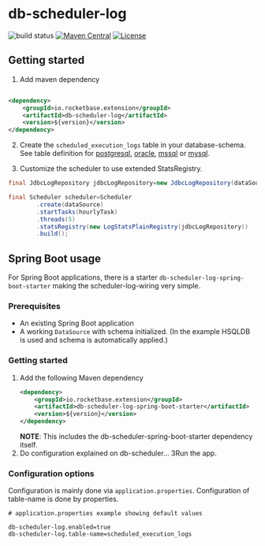 # db-scheduler-log

![build status](https://github.com/rocketbase-io/db-scheduler-log/workflows/build/badge.svg)
[![Maven Central](https://maven-badges.herokuapp.com/maven-central/io.rocketbase.extension/db-scheduler-log/badge.svg)](https://maven-badges.herokuapp.com/maven-central/io.rocketbase.extension/db-scheduler-log)
[![License](http://img.shields.io/:license-apache-brightgreen.svg)](http://www.apache.org/licenses/LICENSE-2.0.html)

## Getting started

1. Add maven dependency

```xml

<dependency>
    <groupId>io.rocketbase.extension</groupId>
    <artifactId>db-scheduler-log</artifactId>
    <version>${version}</version>
</dependency>
```

2. Create the `scheduled_execution_logs` table in your database-schema. See table definition
   for [postgresql](db-scheduler-log/src/test/resources/postgresql_tables.sql), [oracle](db-scheduler-log/src/test/resources/oracle_tables.sql), [mssql](db-scheduler-log/src/test/resources/mssql_tables.sql)
   or [mysql](db-scheduler-log/src/test/resources/mysql_tables.sql).

3. Customize the scheduler to use extended StatsRegistry.

```java
final JdbcLogRepository jdbcLogRepository=new JdbcLogRepository(dataSource,new JavaSerializer(),JdbcLogRepository.DEFAULT_TABLE_NAME,new Snowflake());

final Scheduler scheduler=Scheduler
        .create(dataSource)
        .startTasks(hourlyTask)
        .threads(5)
        .statsRegistry(new LogStatsPlainRegistry(jdbcLogRepository))
        .build();
```

## Spring Boot usage

For Spring Boot applications, there is a starter `db-scheduler-log-spring-boot-starter` making the scheduler-log-wiring
very simple.

### Prerequisites

- An existing Spring Boot application
- A working `DataSource` with schema initialized. (In the example HSQLDB is used and schema is automatically applied.)

### Getting started

1. Add the following Maven dependency
    ```xml
    <dependency>
        <groupId>io.rocketbase.extension</groupId>
        <artifactId>db-scheduler-log-spring-boot-starter</artifactId>
        <version>${version}</version>
    </dependency>
    ```
   **NOTE**: This includes the db-scheduler-spring-boot-starter dependency itself.
2. Do configuration explained on db-scheduler...
   3Run the app.

### Configuration options

Configuration is mainly done via `application.properties`. Configuration of table-name is done by properties.

```
# application.properties example showing default values

db-scheduler-log.enabled=true
db-scheduler-log.table-name=scheduled_execution_logs
```
